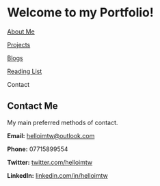 # Welcome to my Portfolio!

<a href="https://twood27897.github.io/pages/about.html" rel="About Me">About Me</a>
<br>

<a href="https://twood27897.github.io" rel="Projects">Projects</a>
<br>

<a href="https://twood27897.github.io/pages/blogs.html" rel="Blogs">Blogs</a>
<br>

<a href="https://twood27897.github.io/pages/reading-list.html" rel="Reading List">Reading List</a>
<br>

Contact
<br>

## Contact Me
My main preferred methods of contact.

**Email:** helloimtw@outlook.com

**Phone:** 07715899554

**Twitter:** <a href="https://twitter.com/helloimtw" rel="twitter.com/helloimtw">twitter.com/helloimtw</a>

**LinkedIn:** <a href="https://www.linkedin.com/in/helloimtw/" rel="linkedin.com/in/helloimtw">linkedin.com/in/helloimtw</a>
